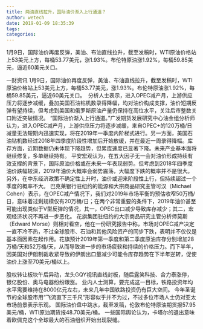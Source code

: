 ```yaml
---
title: 两油直线拉升，国际油价渐入上行通道？
author: wetech
date: 2019-01-09 18:35:39
tags: 
categories: 
---
```

1月9日，国际油价再度反弹，美油、布油直线拉升，截至发稿时，WTI原油价格站上53美元上方，每桶53.77美元，涨1.93%。布伦特原油涨1.92%，每桶59.85美元，逼近60美元关口。 
<!-- more -->
一财资讯
1月9日，国际油价再度反弹，美油、布油直线拉升，截至发稿时，WTI原油价格站上53美元上方，每桶53.77美元，涨1.93%。布伦特原油涨1.92%，每桶59.85美元，逼近60美元关口。 
分析人士表示，进入OPEC减产月，上游供应压力将逐步减缓，叠加美国石油钻机数录得降幅，均对油价构成支撑，油价短期反弹有望持续，但考虑到美国和俄罗斯原油产量仍保持在高位水平，关注后市整数关口附近突破情况。
“国际油价渐入上行通道。”广发期货发展研究中心油金组分析师认为，进入OPEC减产月，上游供应压力将逐步减缓，来自OPEC+的120万桶/日减量无法短期内迅速实现，将在2019年一季度内阶梯式进行。另一方面，美国石油钻机数经过2018年四季度阶段性增加后开始放缓，并在最近一周录得降幅。库存方面，近期数据仍未体现下降趋势，但累库速度已显著下降。未来产业基本面将继续修复，多单继续持有。
平安宏观认为，在五大因子无一会对油价形成持续有效支撑的背景下，国际原油价格或在未来一年表现弱势。但考虑到2018年四季度油价跌幅较深，2019年油价大概率会弱势震荡，大幅度下跌的概率并不是很大。另外，在中东经济政策不确定性上升时，油价或迎来阶段性上行，但持续超过一个季度的概率不大。
巴克莱银行驻纽约的能源和大宗商品研究主管可汉（Michael Cohen）表示，在OPEC减产情况下，我们对2019年市场平衡的预估收窄50万桶/日，意味着过剩规模仅有20万桶/日；在两个非常重要的条件下，2019年油价甚至可能出现类似于V型反弹的情况，其一，OPEC出口减少导致库存减少；其二，宏观经济状况不再进一步恶化。
花旗集团驻纽约的大宗商品研究主管分析师莫斯（Edward Morse）则相对看空，他在一份研究报告中称，市场对OPEC减产决定一直不冷不热，不过全球股市、石油和其他风险资产的同步下跌，表明并不仅仅是基本面因素在起作用。花旗预计2019年第一季度和第二季度原油库存分别增加28万桶/天和52万桶/天，从而导致进一步的市场疲软和持续的价格压力。而下半年，因美国对伊朗制裁收紧导致的伊朗出口量减少可能令库存趋势在下半年逆转，促使油价上涨至70美元/桶以上。
 
 
股权转让板块午后异动，龙头GQY视讯直线封板，随后露笑科技、合力泰涨停，银亿股份、奥马电器纷纷跟涨。
业内人士测算，要完成这一目标，铁路投资年均水平需要维持在8000亿元左右，未来几年中国铁路投资仍有巨大空间。
今年圣诞节的全球股市用“飞流直下三千尺”形容似乎并不为过，不过多位市场人士仍对亚太市场前景表示乐观。
国际油价盘中跳水，截至发稿，伦敦布伦特原油期货报57.95美元/桶，WTI原油期货报48.70美元/桶。
一些国际舆论认为，卡塔尔的退出意味着欧佩克这个全球最大的石油组织开始出现裂缝。

